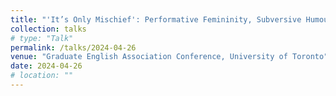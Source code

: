 ```yaml
---
title: "'It’s Only Mischief': Performative Femininity, Subversive Humour, and Role-Playing in Alice Munro’s _Mischief_"
collection: talks
# type: "Talk"
permalink: /talks/2024-04-26
venue: "Graduate English Association Conference, University of Toronto"
date: 2024-04-26
# location: ""
---
```


